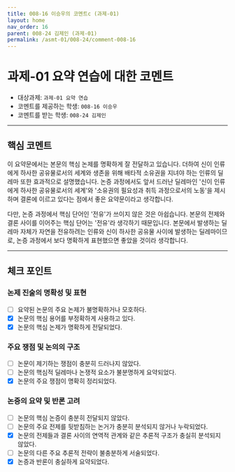 ```yaml
---
title: 008-16 이승우의 코멘트c (과제-01) 
layout: home
nav_order: 16
parent: 008-24 김제인 (과제-01)
permalink: /asmt-01/008-24/comment-008-16
---
```


# 과제-01 요약 연습에 대한 코멘트

- 대상과제: `과제-01 요약 연습`
- 코멘트를 제공하는 학생: `008-16 이승우` 
- 코멘트를 받는 학생: `008-24 김제인` 

---

## 핵심 코멘트

이 요약문에서는 본문의 핵심 논제를 명확하게 잘 전달하고 있습니다. 더하여 신이 인류에게 하사한 공유물로서의 세계와 생존을 위해 배타적 소유권을 지녀야 하는 인류의 딜레마 또한 효과적으로 설명했습니다. 논증 과정에서도 앞서 드러난 딜레마인 '신이 인류에게 하사한 공유물로서의 세계'와 '소유권의 필요성과 취득 과정으로서의 노동'을 제시하며 결론에 이르고 있다는 점에서 좋은 요약문이라고 생각합니다.

다만, 논증 과정에서 핵심 단어인 '전유'가 쓰이지 않은 것은 아쉽습니다. 본문의 전제와 결론 사이를 이어주는 핵심 단어는 '전유'라 생각하기 때문입니다. 본문에서 발생하는 딜레마 자체가 자연을 전유하려는 인류와 신이 하사한 공유물 사이에 발생하는 딜레마이므로, 논증 과정에서 보다 명확하게 표현했으면 좋았을 것이라 생각합니다.

---

## 체크 포인트

### 논제 진술의 명확성 및 표현  
- [ ] 요약된 논문의 주요 논제가 불명확하거나 모호하다.  
- [x] 논문의 핵심 용어를 부정확하게 사용하고 있다.  
- [x] 논문의 핵심 논제가 명확하게 전달되었다.  

### 주요 쟁점 및 논의의 구조  
- [ ] 논문이 제기하는 쟁점이 충분히 드러나지 않았다.  
- [ ] 논문의 핵심적 딜레마나 논쟁적 요소가 불분명하게 요약되었다.  
- [x] 논문의 주요 쟁점이 명확히 정리되었다.  

### 논증의 요약 및 반론 고려  
- [ ] 논문의 핵심 논증이 충분히 전달되지 않았다.  
- [ ] 논문의 주요 전제를 뒷받침하는 논거가 충분히 분석되지 않거나 누락되었다.  
- [x] 논문의 전제들과 결론 사이의 연역적 관계와 같은 추론적 구조가 충실히 분석되지 않았다.  
- [ ] 논문의 다른 주요 추론적 전략이 불충분하게 서술되었다.
- [x] 논증과 반론이 충실하게 요약되었다. 